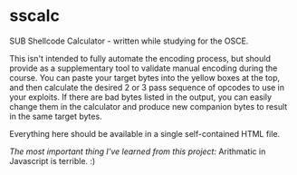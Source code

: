 # sscalc
SUB Shellcode Calculator - written while studying for the OSCE.

This isn't intended to fully automate the encoding process, but should provide as a supplementary tool to validate manual encoding during the course. You can paste your target bytes into the yellow boxes at the top, and then calculate the desired 2 or 3 pass sequence of opcodes to use in your exploits. If there are bad bytes listed in the output, you can easily change them in the calculator and produce new companion bytes to result in the same target bytes.

Everything here should be available in a single self-contained HTML file.

_The most important thing I've learned from this project:_ Arithmatic in Javascript is terrible. :)

